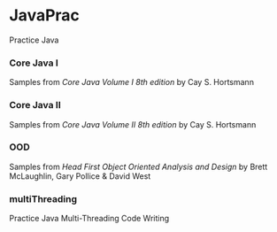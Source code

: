 # JavaPrac
Practice Java

### Core Java I 
Samples from *Core Java Volume I 8th edition* by Cay S. Hortsmann  
### Core Java II
Samples from *Core Java Volume II 8th edition* by Cay S. Hortsmann  
### OOD
Samples from *Head First Object Oriented Analysis and Design* by Brett McLaughlin, Gary Pollice & David West  
### multiThreading
Practice Java Multi-Threading Code Writing  
